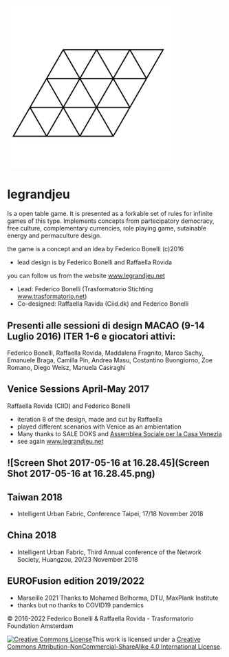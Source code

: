 ###### <img src="loghino-sito-le-grand-jeu-10.png" alt="loghino-sito-le-grand-jeu-10" style="zoom:48%;" />

# legrandjeu

Is a open table game.
It is presented as a forkable set of rules for infinite games of this type.
Implements concepts from partecipatory democracy, free culture, complementary currencies, role playing game, sutainable energy and permaculture design.

the game is a concept and an idea by Federico Bonelli (c)2016
* lead design is by Federico Bonelli and Raffaella Rovida

you can follow us from the website www.legrandjeu.net


- Lead: Federico Bonelli (Trasformatorio Stichting www.trasformatorio.net)
- Co-designed: Raffaella Ravida (Ciid.dk) and Federico Bonelli


## Presenti alle sessioni di design MACAO (9-14 Luglio 2016) ITER 1-6 e giocatori attivi:
Federico Bonelli, Raffaella Rovida, Maddalena Fragnito, Marco Sachy, Emanuele Braga, Camilla Pin, Andrea Masu, Costantino Buongiorno, Zoe Romano, Diego Weisz, Manuela Casiraghi


## Venice Sessions April-May 2017
Raffaella Rovida (CIID) and Federico Bonelli

- iteration 8 of the design, made and cut by Raffaella
- played different scenarios with Venice as an ambientation
- Many thanks to SALE DOKS and [Assemblea Sociale per la Casa Venezia](https://www.facebook.com/search/top/?q=casettegiudecca)
- see again www.legrandjeu.net

## ![Screen Shot 2017-05-16 at 16.28.45](Screen Shot 2017-05-16 at 16.28.45.png)

## Taiwan 2018

- Intelligent Urban Fabric, Conference Taipei, 17/18 November 2018

## China 2018
- Intelligent Urban Fabric, Third Annual conference of the Network Society, Huangzou, 20/23 November 2018

## EUROFusion edition 2019/2022
- Marseille 2021 Thanks to Mohamed Belhorma, DTU, MaxPlank Institute
- thanks but no thanks to COVID19 pandemics

© 2016-2022 Federico Bonelli & Raffaella Rovida - Trasformatorio Foundation Amsterdam



<a rel="license" href="http://creativecommons.org/licenses/by-nc-sa/4.0/"><img alt="Creative Commons License" style="border-width:0" src="https://i.creativecommons.org/l/by-nc-sa/4.0/88x31.png" /></a>This work is licensed under a <a rel="license" href="http://creativecommons.org/licenses/by-nc-sa/4.0/">Creative Commons Attribution-NonCommercial-ShareAlike 4.0 International License</a>.
